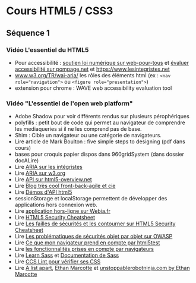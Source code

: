 # Cours HTML5 / CSS3
## Séquence 1
### Vidéo L'essentiel du HTML5
- Pour accessibilité : [soutien loi numérique sur web-pour-tous](https://www.web-pour-tous.org/soutien_loi_numerique/ "je consulte") et [évaluer accessibilité sur pompage.net](https://www.pompage.net/traduction/evaluer-accessibilite/ "je consulte") et https://www.lesintegristes.net
- www.w3.org/TR/wai-aria/ les rôles des éléments html (ex : `<nav role="navigation">` ou `<figure role="presentation">`)
- extension pour chrome : WAVE web accessibility evaluation tool
### Vidéo "L'essentiel de l'open web platform"
- Adobe Shadow pour voir différents rendus sur plusieurs pérophériques
- polyfills : petit bout de code qui permet au navigateur de comprendre les mediaqueries si il ne les comprend pas de base.
- Shim : Cible un navigateur ou une catégorie de navigateurs.
- Lire article de Mark Boulton : five simple steps to designing (pdf dans cours)
- bases pour croquis papier dispos dans 960gridSystem (dans dossier docALire)
- Lire [ARIA sur les intégristes](https://www.lesintegristes.net/2008/12/09/introduction-a-wai-aria-traduction/ "je consulte")
- Lire [ARIA sur w3.org](https://dev.w3.org/html5/spec/single-page.html#table-aria-weak "je consulte")
- Lire [API sur html5-overview.net](http://html5-overview.net/current "je consulte")
- Lire [Blog très cool front-back-agile et cie](https://blog.xebia.fr/ "je consulte")
- Lire [Démos d'API html5](https://bestvpn.org/html5demos/ "je consulte")
- sessionStorage et localStorage permettent de développer des applications hors connexion web.
- Lire [application hors-ligne sur Webia.fr](https://blog.xebia.fr/2010/12/17/application-hors-ligne-html5-le-javascript/ "je consulte")
- Lire [HTML5 Security Cheatsheet](http://html5sec.org/ "je consulte")
- Lire [Les failles de sécurités et les contourner sur HTML5 Security Cheatsheet](http://html5sec.org/ "je consulte")
- Lire [Les problématiques de sécurités objet par objet sur OWASP](https://cheatsheetseries.owasp.org/cheatsheets/HTML5_Security_Cheat_Sheet.html "je consulte")
- Lire [Ce que mon navigateur prend en compte par html5test](https://html5test.com/ "je consulte")
- Lire [les fonctionnalités prises en compte par navigateurs](https://caniuse.com/ "je consulte")
- Lire [Learn Sass](https://sass-lang.com/guide "je consulte") et [Documentation de Sass](https://sass-lang.com/documentation "je consulte")
- Lire [CCS Lint pour vérifier ses CSS](http://csslint.net/ "je consulte")
- Lire [A list apart](https://alistapart.com/ "je consulte"), [Ethan Marcotte](https://ethanmarcotte.com/ "je consulte") et [unstoppablerobotninja.com by Ethan Marcotte](http://unstoppablerobotninja.com "je consulte")
